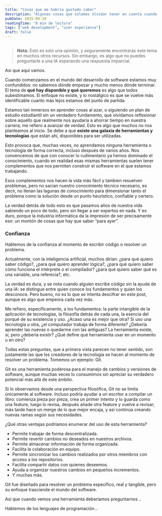 ```yaml
---
title: "Cosas que me habría gustado saber"
description: "Algunas cosas que solemos olvidar tener en cuenta cuando empezamos en la industria del software."
pubDate: 2025-09-19
readingTime: "8 min de lectura"
tags: ["web development", "user experience"]
draft: false
---
```


## 

> **Nota:** Esto es solo una opinión, y seguramente encontrarás este tema en muchos otros recursos. Sin embargo, es algo que no puedes preguntarle a una IA esperando una respuesta imparcial.

Asi que aquí vamos.

Cuando comenzamos en el mundo del desarrollo de software estamos muy confundidos: no sabemos dónde empezar y mucho menos dónde terminar. 
El tema de **qué hay disponible y qué queremos** es algo que todos subestimamos. El enfoque no existe, y lo nostálgico es que se vuelve más 
identificable cuanto más lejos estamos del punto de partida.

Estamos tan inmersos en aprender cosas al azar, o siguiendo un plan de estudio estudiantil sin un verdadero fundamento, que olvidamos 
reflexionar sobre aquello que realmente nos ayudaría a ahorrar tiempo en nuestra carrera; me refiero a avanzar de verdad. Esto es algo 
que muchos no nos planteamos al inicio. Se debe a que **existe una galaxia de herramientas y tecnologías** que están ahí, disponibles 
para ser utilizadas.

Esto provoca que, muchas veces, no aprendamos ninguna herramienta o tecnología de forma correcta, incluso después de varios años. 
Nos convencemos de que con conocer lo rudimentario ya hemos dominado el conocimiento, cuando en realidad esas mismas herramientas 
suelen tener complementos que nos permiten construir el software en el que estamos trabajando. 

Esos complementos nos hacen la vida más fácil y tambien resuelven problemas, pero no sacian nuestro conocimiento técnico necesario, 
es decir, no llenan las lagunas de conocimiento para dimensionar tanto el problema como la solución desde un punto heurístico, confiable y certero.

La verdad detrás de todo esto es que pasamos años de nuestra vida sabiendo un poco de todo, pero sin llegar a ser expertos en nada. 
Y es duro, porque la industria informática da la impresión de ser precisamente eso: un montón de cosas que hay que saber “para ayer”.

### Confianza
Hablemos de la confianza al momento de escribir código o resolver un problema.

Actualmente, con la inteligencia artificial, muchos dirían: ¿para qué quiero saber código?, ¿para qué quiero aprender lógica?, 
¿para qué quiero saber cómo funciona el intérprete o el compilador? ¿para qué quiero saber qué es una variable, una referecia?, etc.

La verdad es dura, y se nota cuando alguien escribe código sin la ayuda de una IA: se distingue entre quien conoce los fundamentos 
y quien los desconoce. Pero bueno, no es lo que se intenta descifrar en este post, aunque es algo que empeora cada vez más.

Me refiero, específicamente, a los fundamentos: la parte intangible de la aplicación de tecnologías, la filosofía detrás de cada una, 
la esencia del porqué de su existencia y uso. ¿Acaso una es mejor que otra? Si uso una tecnología u otra, 
¿el computador trabaja de forma diferente? ¿Debería aprender las nuevas o quedarme con las antiguas? 
La herramienta existe, sí, pero ¿debería existir? ¿Qué define qué herramienta usar en un momento u en otro?

Todas estas preguntas, que a primera vista parecen no tener sentido, son justamente las que los creadores de la tecnología 
se hacen al momento de resolver un problema. Tomemos un ejemplo: Git.

Git es una herramienta poderosa para el manejo de cambios y versiones de software, aunque muchas veces lo consumimos sin apreciar su verdadero potencial más allá de este ámbito.

Si lo observamos desde una perspectiva filosófica, Git no se limita únicamente al software. Incluso podría ayudar a un escritor a compilar un libro: comienza pieza por pieza, crea un primer intento y lo guarda como una feature, luego lo revisa, después añade otra feature y vuelve a revisar; más tarde hace un merge de lo que mejor encaja, y así continúa creando nuevas ramas según sus necesidades.

¿Qué otras ventajas podríamos enumerar del uso de esta herramienta?
- Permite trabajar de forma descentralizada.
- Permite revertir cambios no deseados en nuestros archivos.
- Permite almacenar información de forma organizada.
- Facilita la colaboración en equipo.
- Permite sincronizar los cambios realizados por otros miembros con acceso a los repositorios. 
- Facilita compartir datos con quienes deseemos. 
- Ayuda a organizar nuestros cambios en pequeños incrementos. 
- Y muchas más.

Git fue diseñado para resolver un problema específico, real y tangible, pero su enfoque trasciende el mundo del software.

Así que cuando vemos una herramienta deberíamos preguntarnos ..

Hablemos de los lenguajes de programación...